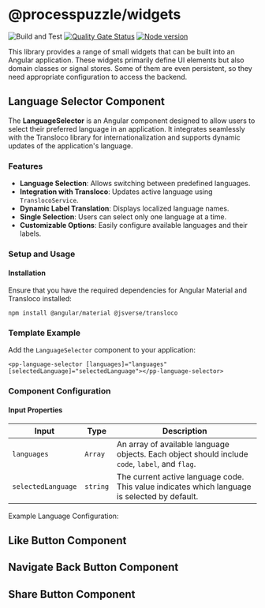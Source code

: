 # @processpuzzle/widgets
![Build and Test](https://github.com/ZsZs/processpuzzle/actions/workflows/build-widgets.yml/badge.svg)
[![Quality Gate Status](https://sonarcloud.io/api/project_badges/measure?project=processpuzzle_widgets&metric=alert_status)](https://sonarcloud.io/summary?id=processpuzzle_widgets)
[![Node version](https://img.shields.io/npm/v/%40processpuzzle%2Fwidgets?style=flat)](https://www.npmjs.com/package/@processpuzzle/widgets)

This library provides a range of small widgets that can be built into an Angular application. These widgets primarily define UI elements 
but also domain classes or signal stores. Some of them are even persistent, so they need appropriate configuration to access the backend.

## Language Selector Component
The **LanguageSelector** is an Angular component designed to allow users to select their preferred language in an application. It integrates seamlessly with the Transloco library for internationalization and supports dynamic updates of the application's language.

### Features
- **Language Selection**: Allows switching between predefined languages.
- **Integration with Transloco**: Updates active language using `TranslocoService`.
- **Dynamic Label Translation**: Displays localized language names.
- **Single Selection**: Users can select only one language at a time.
- **Customizable Options**: Easily configure available languages and their labels.
### Setup and Usage
#### Installation
Ensure that you have the required dependencies for Angular Material and Transloco installed:
```
npm install @angular/material @jsverse/transloco
```
### Template Example
Add the `LanguageSelector` component to your application:
```xhtml
<pp-language-selector [languages]="languages" [selectedLanguage]="selectedLanguage"></pp-language-selector>
```
### Component Configuration
#### Input Properties

| Input | Type | Description |
| --- | --- | --- |
| `languages` | `Array` | An array of available language objects. Each object should include `code`, `label`, and `flag`. |
| `selectedLanguage` | `string` | The current active language code. This value indicates which language is selected by default. |
Example Language Configuration:

## Like Button Component


## Navigate Back Button Component

## Share Button Component
